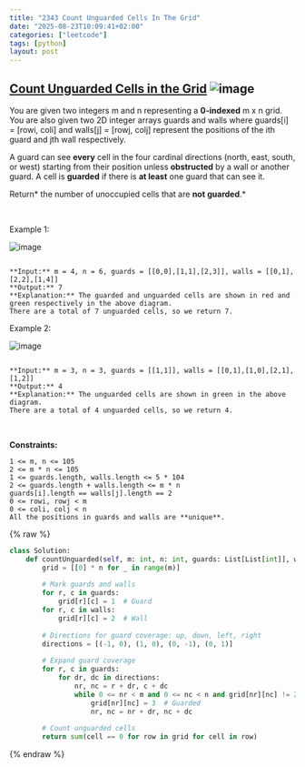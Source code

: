 ```yaml
---
title: "2343 Count Unguarded Cells In The Grid"
date: "2025-08-23T10:09:41+02:00"
categories: ["leetcode"]
tags: [python]
layout: post
---
```


## [Count Unguarded Cells in the Grid](https://leetcode.com/problems/count-unguarded-cells-in-the-grid) ![image](https://img.shields.io/badge/Difficulty-Medium-orange)

You are given two integers m and n representing a **0-indexed** m x n grid. You are also given two 2D integer arrays guards and walls where guards[i] = [rowi, coli] and walls[j] = [rowj, colj] represent the positions of the ith guard and jth wall respectively.

A guard can see **every** cell in the four cardinal directions (north, east, south, or west) starting from their position unless **obstructed** by a wall or another guard. A cell is **guarded** if there is **at least** one guard that can see it.

Return* the number of unoccupied cells that are **not** **guarded**.*

 

Example 1:

![image](https://assets.leetcode.com/uploads/2022/03/10/example1drawio2.png)
```

**Input:** m = 4, n = 6, guards = [[0,0],[1,1],[2,3]], walls = [[0,1],[2,2],[1,4]]
**Output:** 7
**Explanation:** The guarded and unguarded cells are shown in red and green respectively in the above diagram.
There are a total of 7 unguarded cells, so we return 7.

```

Example 2:

![image](https://assets.leetcode.com/uploads/2022/03/10/example2drawio.png)
```

**Input:** m = 3, n = 3, guards = [[1,1]], walls = [[0,1],[1,0],[2,1],[1,2]]
**Output:** 4
**Explanation:** The unguarded cells are shown in green in the above diagram.
There are a total of 4 unguarded cells, so we return 4.

```

 

**Constraints:**

	1 <= m, n <= 105
	2 <= m * n <= 105
	1 <= guards.length, walls.length <= 5 * 104
	2 <= guards.length + walls.length <= m * n
	guards[i].length == walls[j].length == 2
	0 <= rowi, rowj < m
	0 <= coli, colj < n
	All the positions in guards and walls are **unique**.

{% raw %}
```python
class Solution:
    def countUnguarded(self, m: int, n: int, guards: List[List[int]], walls: List[List[int]]) -> int:
        grid = [[0] * n for _ in range(m)]
        
        # Mark guards and walls
        for r, c in guards:
            grid[r][c] = 1  # Guard
        for r, c in walls:
            grid[r][c] = 2  # Wall
        
        # Directions for guard coverage: up, down, left, right
        directions = [(-1, 0), (1, 0), (0, -1), (0, 1)]
        
        # Expand guard coverage
        for r, c in guards:
            for dr, dc in directions:
                nr, nc = r + dr, c + dc
                while 0 <= nr < m and 0 <= nc < n and grid[nr][nc] != 2 and grid[nr][nc] != 1:
                    grid[nr][nc] = 3  # Guarded
                    nr, nc = nr + dr, nc + dc
        
        # Count unguarded cells
        return sum(cell == 0 for row in grid for cell in row)
```
{% endraw %}
